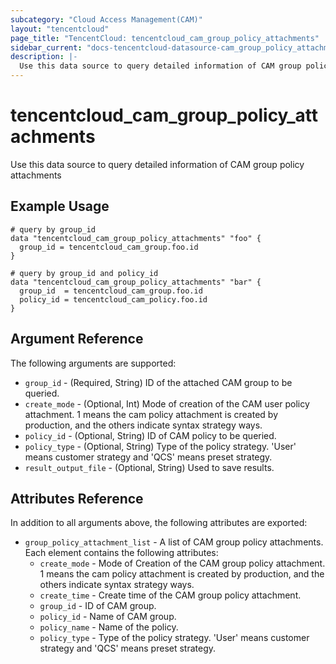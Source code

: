 ```yaml
---
subcategory: "Cloud Access Management(CAM)"
layout: "tencentcloud"
page_title: "TencentCloud: tencentcloud_cam_group_policy_attachments"
sidebar_current: "docs-tencentcloud-datasource-cam_group_policy_attachments"
description: |-
  Use this data source to query detailed information of CAM group policy attachments
---
```


# tencentcloud_cam_group_policy_attachments

Use this data source to query detailed information of CAM group policy attachments

## Example Usage

```hcl
# query by group_id
data "tencentcloud_cam_group_policy_attachments" "foo" {
  group_id = tencentcloud_cam_group.foo.id
}

# query by group_id and policy_id
data "tencentcloud_cam_group_policy_attachments" "bar" {
  group_id  = tencentcloud_cam_group.foo.id
  policy_id = tencentcloud_cam_policy.foo.id
}
```

## Argument Reference

The following arguments are supported:

* `group_id` - (Required, String) ID of the attached CAM group to be queried.
* `create_mode` - (Optional, Int) Mode of creation of the CAM user policy attachment. 1 means the cam policy attachment is created by production, and the others indicate syntax strategy ways.
* `policy_id` - (Optional, String) ID of CAM policy to be queried.
* `policy_type` - (Optional, String) Type of the policy strategy. 'User' means customer strategy and 'QCS' means preset strategy.
* `result_output_file` - (Optional, String) Used to save results.

## Attributes Reference

In addition to all arguments above, the following attributes are exported:

* `group_policy_attachment_list` - A list of CAM group policy attachments. Each element contains the following attributes:
  * `create_mode` - Mode of Creation of the CAM group policy attachment. 1 means the cam policy attachment is created by production, and the others indicate syntax strategy ways.
  * `create_time` - Create time of the CAM group policy attachment.
  * `group_id` - ID of CAM group.
  * `policy_id` - Name of CAM group.
  * `policy_name` - Name of the policy.
  * `policy_type` - Type of the policy strategy. 'User' means customer strategy and 'QCS' means preset strategy.



